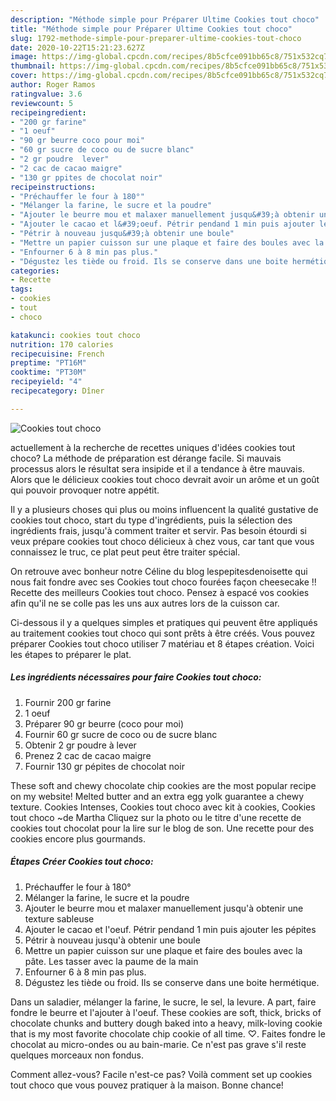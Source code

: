 ```yaml
---
description: "Méthode simple pour Préparer Ultime Cookies tout choco"
title: "Méthode simple pour Préparer Ultime Cookies tout choco"
slug: 1792-methode-simple-pour-preparer-ultime-cookies-tout-choco
date: 2020-10-22T15:21:23.627Z
image: https://img-global.cpcdn.com/recipes/8b5cfce091bb65c8/751x532cq70/cookies-tout-choco-photo-principale-de-la-recette.jpg
thumbnail: https://img-global.cpcdn.com/recipes/8b5cfce091bb65c8/751x532cq70/cookies-tout-choco-photo-principale-de-la-recette.jpg
cover: https://img-global.cpcdn.com/recipes/8b5cfce091bb65c8/751x532cq70/cookies-tout-choco-photo-principale-de-la-recette.jpg
author: Roger Ramos
ratingvalue: 3.6
reviewcount: 5
recipeingredient:
- "200 gr farine"
- "1 oeuf"
- "90 gr beurre coco pour moi"
- "60 gr sucre de coco ou de sucre blanc"
- "2 gr poudre  lever"
- "2 cac de cacao maigre"
- "130 gr ppites de chocolat noir"
recipeinstructions:
- "Préchauffer le four à 180°"
- "Mélanger la farine, le sucre et la poudre"
- "Ajouter le beurre mou et malaxer manuellement jusqu&#39;à obtenir une texture sableuse"
- "Ajouter le cacao et l&#39;oeuf. Pétrir pendand 1 min puis ajouter les pépites"
- "Pétrir à nouveau jusqu&#39;à obtenir une boule"
- "Mettre un papier cuisson sur une plaque et faire des boules avec la pâte. Les tasser avec la paume de la main"
- "Enfourner 6 à 8 min pas plus."
- "Dégustez les tiède ou froid. Ils se conserve dans une boite hermétique."
categories:
- Recette
tags:
- cookies
- tout
- choco

katakunci: cookies tout choco 
nutrition: 170 calories
recipecuisine: French
preptime: "PT16M"
cooktime: "PT30M"
recipeyield: "4"
recipecategory: Dîner

---
```



![Cookies tout choco](https://img-global.cpcdn.com/recipes/8b5cfce091bb65c8/751x532cq70/cookies-tout-choco-photo-principale-de-la-recette.jpg)

actuellement à la recherche de recettes uniques d'idées cookies tout choco? La méthode de préparation est dérange facile. Si mauvais processus alors le résultat sera insipide et il a tendance à être mauvais. Alors que le délicieux cookies tout choco devrait avoir un arôme et un goût qui pouvoir provoquer notre appétit.

Il y a plusieurs choses qui plus ou moins influencent la qualité gustative de cookies tout choco, start du type d'ingrédients, puis la sélection des ingrédients frais, jusqu'à comment traiter et servir. Pas besoin étourdi si veux prépare cookies tout choco délicieux à chez vous, car tant que vous connaissez le truc, ce plat peut peut être traiter spécial.

On retrouve avec bonheur notre Céline du blog lespepitesdenoisette qui nous fait fondre avec ses Cookies tout choco fourées façon cheesecake !! Recette des meilleurs Cookies tout choco. Pensez à espacé vos cookies afin qu&#39;il ne se colle pas les uns aux autres lors de la cuisson car.


Ci-dessous il y a quelques simples et pratiques qui peuvent être appliqués au traitement cookies tout choco qui sont prêts à être créés. Vous pouvez préparer Cookies tout choco utiliser 7 matériau et 8 étapes création. Voici les étapes to préparer le plat.

<!--inarticleads1-->

##### Les ingrédients nécessaires pour faire Cookies tout choco:

1. Fournir 200 gr farine
1.  1 oeuf
1. Préparer 90 gr beurre (coco pour moi)
1. Fournir 60 gr sucre de coco ou de sucre blanc
1. Obtenir 2 gr poudre à lever
1. Prenez 2 cac de cacao maigre
1. Fournir 130 gr pépites de chocolat noir


These soft and chewy chocolate chip cookies are the most popular recipe on my website! Melted butter and an extra egg yolk guarantee a chewy texture. Cookies Intenses, Cookies tout choco avec kit à cookies, Cookies tout choco ~de Martha Cliquez sur la photo ou le titre d&#39;une recette de cookies tout chocolat pour la lire sur le blog de son. Une recette pour des cookies encore plus gourmands. 

<!--inarticleads2-->

##### Étapes Créer Cookies tout choco:

1. Préchauffer le four à 180°
1. Mélanger la farine, le sucre et la poudre
1. Ajouter le beurre mou et malaxer manuellement jusqu&#39;à obtenir une texture sableuse
1. Ajouter le cacao et l&#39;oeuf. Pétrir pendand 1 min puis ajouter les pépites
1. Pétrir à nouveau jusqu&#39;à obtenir une boule
1. Mettre un papier cuisson sur une plaque et faire des boules avec la pâte. Les tasser avec la paume de la main
1. Enfourner 6 à 8 min pas plus.
1. Dégustez les tiède ou froid. Ils se conserve dans une boite hermétique.


Dans un saladier, mélanger la farine, le sucre, le sel, la levure. A part, faire fondre le beurre et l&#39;ajouter à l&#39;oeuf. These cookies are soft, thick, bricks of chocolate chunks and buttery dough baked into a heavy, milk-loving cookie that is my most favorite chocolate chip cookie of all time. ♡. Faites fondre le chocolat au micro-ondes ou au bain-marie. Ce n&#39;est pas grave s&#39;il reste quelques morceaux non fondus. 


Comment allez-vous? Facile n'est-ce pas? Voilà comment set up cookies tout choco que vous pouvez pratiquer à la maison. Bonne chance!
